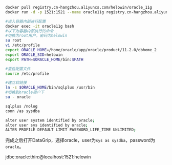 ```bash
docker pull registry.cn-hangzhou.aliyuncs.com/helowin/oracle_11g
docker run -d -p 1521:1521 --name oracle11g registry.cn-hangzhou.aliyuncs.com/helowin/oracle_11g

#进入容器内部进行配置
docker exec -it oracle11g bash
#以下为容器内部执行的命令
#切换为root用户，密码为helowin
su root
vi /etc/profile
export ORACLE_HOME=/home/oracle/app/oracle/product/11.2.0/dbhome_2
export ORACLE_SID=helowin
export PATH=$ORACLE_HOME/bin:$PATH

#重启配置文件
source /etc/profile

#建立软链接
ln -s $ORACLE_HOME/bin/sqlplus /usr/bin
#切换到oracle用户下
su - oracle

sqlplus /nolog
conn /as sysdba

alter user system identified by oracle;
alter user sys identified by oracle;
ALTER PROFILE DEFAULT LIMIT PASSWORD_LIFE_TIME UNLIMITED;
```

完成之后打开DataGrip，选择oracle，user为`sys as sysdba`，password为`oracle`。

jdbc:oracle:thin:@localhost:1521:helowin